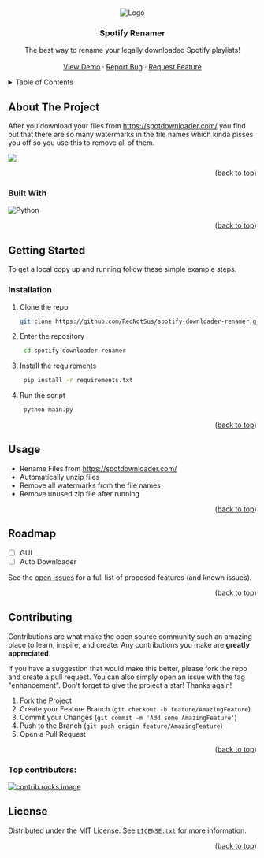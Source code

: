 <a id="readme-top"></a>

<!-- PROJECT LOGO -->
<br />
<div align="center">
    <img src="https://cloud-pe488wul5-hack-club-bot.vercel.app/2spotify__400_x_100_px___1_.png" alt="Logo">
  </a>

<h3 align="center">Spotify Renamer</h3>

  <p align="center">
    The best way to rename your legally downloaded Spotify playlists!
    <br />
    <br />
    <a href="https://youtu.be/FqwN5XkyQCQ">View Demo</a>
    ·
    <a href="https://github.com/RedNotSus/spotify-downloader-renamer/issues">Report Bug</a>
    ·
    <a href="https://github.com/RedNotSus/spotify-downloader-renamer/issues">Request Feature</a>
  </p>
</div>

<!-- TABLE OF CONTENTS -->
<details>
  <summary>Table of Contents</summary>
  <ol>
    <li>
      <a href="#about-the-project">About The Project</a>
      <ul>
        <li><a href="#built-with">Built With</a></li>
      </ul>
    </li>
    <li>
      <a href="#getting-started">Getting Started</a>
      <ul>
        <li><a href="#prerequisites">Prerequisites</a></li>
        <li><a href="#installation">Installation</a></li>
      </ul>
    </li>
    <li><a href="#usage">Usage</a></li>
    <li><a href="#roadmap">Roadmap</a></li>
    <li><a href="#contributing">Contributing</a></li>
    <li><a href="#license">License</a></li>
    <li><a href="#contact">Contact</a></li>
    <li><a href="#acknowledgments">Acknowledgments</a></li>
  </ol>
</details>

<!-- ABOUT THE PROJECT -->

## About The Project

After you download your files from https://spotdownloader.com/ you find out that there are so many watermarks in the file names which kinda pisses you off so you use this to remove all of them.

<img src='https://cloud-hzh4sqbm3-hack-club-bot.vercel.app/0image.png'>

<p align="right">(<a href="#readme-top">back to top</a>)</p>

### Built With

![Python](https://img.shields.io/badge/python-3670A0?style=for-the-badge&logo=python&logoColor=ffdd54)

<p align="right">(<a href="#readme-top">back to top</a>)</p>

<!-- GETTING STARTED -->

## Getting Started

To get a local copy up and running follow these simple example steps.

### Installation

1. Clone the repo
   ```sh
   git clone https://github.com/RedNotSus/spotify-downloader-renamer.git
   ```
2. Enter the repository
   ```sh
    cd spotify-downloader-renamer
   ```
3. Install the requirements
   ```sh
    pip install -r requirements.txt
   ```
4. Run the script
   ```sh
    python main.py
   ```

<p align="right">(<a href="#readme-top">back to top</a>)</p>

<!-- USAGE EXAMPLES -->

## Usage

- Rename Files from https://spotdownloader.com/
- Automatically unzip files
- Remove all watermarks from the file names
- Remove unused zip file after running

<p align="right">(<a href="#readme-top">back to top</a>)</p>

<!-- ROADMAP -->

## Roadmap

- [ ] GUI
- [ ] Auto Downloader

See the [open issues](https://github.com/RedNotSus/spotify-downloader-renamer/issues) for a full list of proposed features (and known issues).

<p align="right">(<a href="#readme-top">back to top</a>)</p>

<!-- CONTRIBUTING -->

## Contributing

Contributions are what make the open source community such an amazing place to learn, inspire, and create. Any contributions you make are **greatly appreciated**.

If you have a suggestion that would make this better, please fork the repo and create a pull request. You can also simply open an issue with the tag "enhancement".
Don't forget to give the project a star! Thanks again!

1. Fork the Project
2. Create your Feature Branch (`git checkout -b feature/AmazingFeature`)
3. Commit your Changes (`git commit -m 'Add some AmazingFeature'`)
4. Push to the Branch (`git push origin feature/AmazingFeature`)
5. Open a Pull Request

<p align="right">(<a href="#readme-top">back to top</a>)</p>

### Top contributors:

<a href="https://github.com/rednotsus/spotify-downloader-renamer/graphs/contributors">
  <img src="https://contrib.rocks/image?repo=rednotsus/spotify-downloader-renamer" alt="contrib.rocks image" />
</a>

<!-- LICENSE -->

## License

Distributed under the MIT License. See `LICENSE.txt` for more information.

<p align="right">(<a href="#readme-top">back to top</a>)</p>
